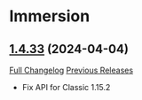 # Immersion

## [1.4.33](https://github.com/seblindfors/Immersion/tree/1.4.33) (2024-04-04)
[Full Changelog](https://github.com/seblindfors/Immersion/compare/1.4.32...1.4.33) [Previous Releases](https://github.com/seblindfors/Immersion/releases)

- Fix API for Classic 1.15.2  
